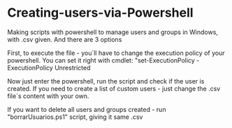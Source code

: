 # Creating-users-via-Powershell
Making scripts with powershell to manage users and groups in Windows, with .csv given. And there are 3 options

First, to execute the file - you´ll have to change the execution policy of your powershell. 
You can set it right with cmdlet: "set-ExecutionPolicy -ExecutionPolicy Unrestricted

Now just enter the powershell, run the script and check if the user is created. If you need to create a list of custom users - just change the .csv file´s content with your own.

If you want to delete all users and groups created - run "borrarUsuarios.ps1" script, giving it same .csv
